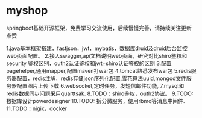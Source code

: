 # myshop
springboot基础开源框架，免费学习交流使用，后续慢慢完善，请持续关注更新点赞


1.java基本框架搭建，fastjson，jwt，mybatis，数据库druid及druid后台监控web页面配置。
2.接入swagger,api文档说明web页面，研究对比shiro鉴权和security 鉴权区别，outh2认证鉴权和jwt+shiro认证鉴权的区别
3.配置pagehelper,通用mapper,配置maven打war包
4.tomcat熟悉发布war包
5.redis服务器配置，redis注解，redis存储json序列化配置,雪花算法uuid,mongod文件服务器配置图片上传下载
6.webscoket,定时任务，发短信邮件功能,
7.mysql和redis数据同步问题采用quarttsak.
8.TODO：shiro鉴权，outh2协议。
9.TODO: 数据库设计powerdesigner
10.TODO: 拆分微服务，使用rbmq等消息中间件.
11.TODO：nigix，docker
